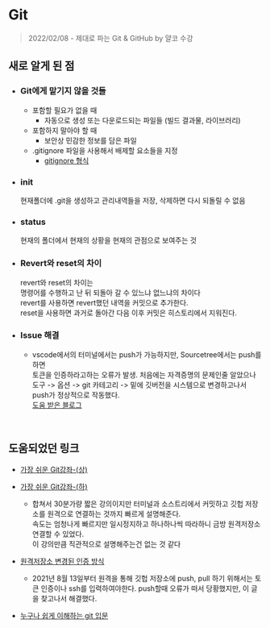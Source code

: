 # Git
> 2022/02/08 - 제대로 파는 Git & GitHub by 얄코 수강  

## 새로 알게 된 점
- ### Git에게 맡기지 않을 것들

    - 포함할 필요가 없을 때
        - 자동으로 생성 또는 다운로드되는 파일들 (빌드 결과물, 라이브러리)
    - 포함하지 말아야 할 때
        - 보안상 민감한 정보를 담은 파일
    - .gitignore 파일을 사용해서 배제할 요소들을 지정
        - [gitignore 형식](https://git-scm.com/docs/gitignore)

- ### init

    현재폴더에 .git을 생성하고 관리내역들을 저장, 삭제하면 다시 되돌릴 수 없음

- ### status
    
    현재의 폴더에서 현재의 상황을 현재의 관점으로 보여주는 것

- ### Revert와 reset의 차이

    revert와 reset의 차이는  
    명령어를 수행하고 난 뒤 되돌아 갈 수 있느냐 없느냐의 차이다  
    revert를 사용하면 revert했던 내역을 커밋으로 추가한다.  
    reset을 사용하면 과거로 돌아간 다음 이후 커밋은 히스토리에서 지워진다.

 - ### Issue 해결  
    - vscode에서의 터미널에서는 push가 가능하지만, Sourcetree에서는 push를 하면  
    토큰을 인증하라고하는 오류가 발생. 처음에는 자격증명의 문제인줄 알았으나  
    도구 -> 옵션 -> git 카테고리 -> 밑에 깃버전을 시스템으로 변경하고나서  
    push가 정상적으로 작동했다.  
    [도움 받은 블로그](https://itchbo.tistory.com/79)

</br>


## 도움되었던 링크  
- [가장 쉬운 Git강좌-(상)](https://youtu.be/FXDjmsiv8fI)  
    
- [가장 쉬운 Git강좌-(하)](https://youtu.be/GaKjTjwcKQo)
    - 합쳐서 30분가량 짧은 강의이지만 터미널과 소스트리에서 커밋하고 깃헙 저장소를 원격으로 연결하는 것까지 빠르게 설명해준다.   
    속도는 엄청나게 빠르지만 일시정지하고 하나하나씩 따라하니 금방 원격저장소 연결할 수 있었다.  
    이 강의만큼 직관적으로 설명해주는건 없는 것 같다
- [원격저장소 변경된 인증 방식](https://www.yalco.kr/_02_github_token/)
    - 2021년 8월 13일부터 원격을 통해 깃헙 저장소에 push, pull 하기 위해서는 토큰 인증이나 ssh를 입력하여야한다. push할때 오류가 떠서 당황했지만, 이 글을 찾고나서 해결했다. 
- [누구나 쉽게 이해하는 git 입문](https://backlog.com/git-tutorial/kr/intro/intro1_1.html)

